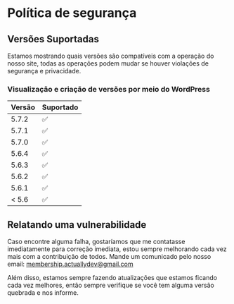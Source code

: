 # Política de segurança

## Versões Suportadas

Estamos mostrando quais versões são compatíveis com a operação do nosso site,
todas as operações podem mudar se houver violações de segurança e privacidade.

### Visualização e criação de versões por meio do WordPress

| Versão  | Suportado          |
| ------- | ------------------ |
| 5.7.2   | :white_check_mark: |
| 5.7.1   | :white_check_mark: |
| 5.7.0   | :white_check_mark: |
| 5.6.4   | :white_check_mark: |
| 5.6.3   | :white_check_mark: |
| 5.6.2   | :white_check_mark: |
| 5.6.1   | :white_check_mark: |
| < 5.6   | :white_check_mark: |

## Relatando uma vulnerabilidade

Caso encontre alguma falha, gostaríamos que me contatasse imediatamente para correção imediata, estou sempre melhorando cada vez mais com a contribuição de todos.
Mande um comunicado pelo nosso email: membership.actuallydev@gmail.com

Além disso, estamos sempre fazendo atualizações que estamos ficando cada vez melhores, então sempre verifique se você tem alguma versão quebrada e nos informe.
